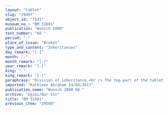 ```yaml
---
layout: "tablet"
slug: "29497"
object_id: "7141"
museum_no_: "BM 31691"
publication: "Wunsch 2000"
text_number: "68 "
period: "-"
place_of_issue: "Broken"
type_and_content: "Inheritances"
day_remark: "[-]"
month: "-"
month_remark: "[-]"
year_remark: "[-]"
king: "-"
king_remark: "[-]"
paraphrase: "Division of inheritance.<br /> The top part of the tablet is lost, when the text resumes, one can deduce that<strong> A</strong> (whose name is lost) receives (<em>mahāru</em>) something from <strong>B</strong>. Then, the text continues listing the division of the inheritance: <strong>C</strong> receives from <strong>B</strong> (<em>ina qātē </em><strong>B</strong> <em>eṭēru </em>N) the land of the business partnership (<em>harrānu</em>), which he holds jointly with <strong>D</strong>&rsquo;s sons and that is located at the opening (<em>bitqu</em>) of the Ile&rsquo;&rsquo;i-Bēl canal. <strong>C</strong> acknowledges that he is satisfied (<em>apālu</em>&nbsp; G Stat) with his share, amounting to a one-fourth share in the inheritance; the parties agree that in future times there will be no claims or suits against each others. In the final (fragmentary) part of the document it is stated that a female slave, <strong><sup>f</sup>E</strong>, remains their commonly held property (<em>kar&ucirc;</em>). Names of 1+ witnesses; name of the scribe broken off.<br /> &nbsp;<br /> <strong>A</strong> = broken name; <strong>B</strong> = Itti-Marduk-balāṭu/Nab&ucirc;-ahhē-iddin//Egibi; <strong>C</strong> = Nergal-ēṭir (without affiliation, probably B&rsquo;s brother); <strong>D</strong> = Rēmūtu/Kurbanni-Marduk//Eppe&scaron;-ilī; <strong><sup>f</sup>E</strong> = <sup>f</sup>Lētka-id&icirc;-Zarpanītu"
imported: "Kathleen Abraham 14/04/2017"
publication_name: "Wunsch 2000 68 "
archive: "Egibi/Nūr-Sîn"
title: "BM 31691"
previous_item: "29500"
---
```

